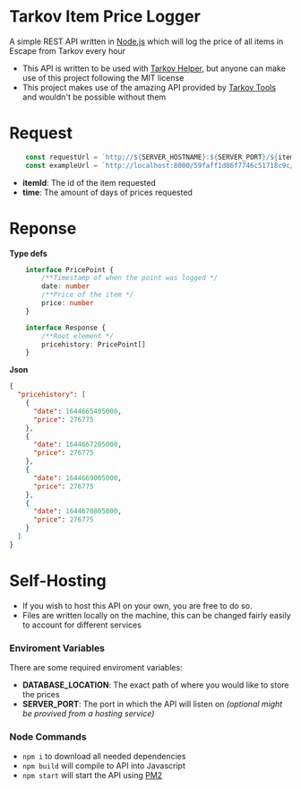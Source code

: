 # Tarkov Item Price Logger

A simple REST API written in [Node.js](https://nodejs.org/en/) which will log the price of all items in Escape from Tarkov every hour

- This API is written to be used with [Tarkov Helper](https://github.com/BetrixDev/Tarkov-Helper), but anyone can make use of this project following the MIT license
- This project makes use of the amazing API provided by [Tarkov Tools](https://tarkov-tools.com/api/) and wouldn't be possible without them

# Request
```ts
    const requestUrl = `http://${SERVER_HOSTNAME}:${SERVER_PORT}/${itemId}/${time}`
    const exampleUrl = `http://localhost:8000/59faff1d86f7746c51718c9c/1`
```
- **itemId**: The id of the item requested
- **time**: The amount of days of prices requested


# Reponse
**Type defs**
```ts
    interface PricePoint {
        /**Timestamp of when the point was logged */
        date: number
        /**Price of the item */
        price: number
    }

    interface Response {
        /**Root element */
        pricehistory: PricePoint[]
    }
```
**Json**
```json
{
  "pricehistory": [
    {
      "date": 1644665405000,
      "price": 276775
    },
    {
      "date": 1644667205000,
      "price": 276775
    },
    {
      "date": 1644669005000,
      "price": 276775
    },
    {
      "date": 1644670805000,
      "price": 276775
    }
  ]
}
```

# Self-Hosting

- If you wish to host this API on your own, you are free to do so.
- Files are written locally on the machine, this can be changed fairly easily to account for different services

### Enviroment Variables
There are some required enviroment variables:

- **DATABASE_LOCATION**: The exact path of where you would like to store the prices
- **SERVER_PORT**: The port in which the API will listen on *(optional might be provived from a hosting service)*

### Node Commands
- `npm i` to download all needed dependencies
- `npm build` will compile to API into Javascript
- `npm start` will start the API using [PM2](https://pm2.keymetrics.io)